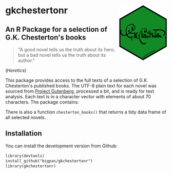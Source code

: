 # gkchestertonr <img src="tools/logo.png" align="right"/>

## An R Package for a selection of G.K. Chesterton's books

> "A good novel tells us the truth about its hero;
> but a bad novel tells us the truth about its author."

(*Heretics*)

This package provides access to the full texts of a selection of G.K. Chesterton's published books. The UTF-8 plain text for each novel was sourced from [Project Gutenberg](https://www.gutenberg.org/), processed a bit, and is ready for text analysis. Each text is in a character vector with elements of about 70 characters. The package contains:

There is also a function `chesterton_books()` that returns a tidy data frame of all selected novels.

## Installation

You can install the development version from Github:

```
library(devtools)
install_github("bigpas/gkchestertonr")
library(gkchestertonr)
```